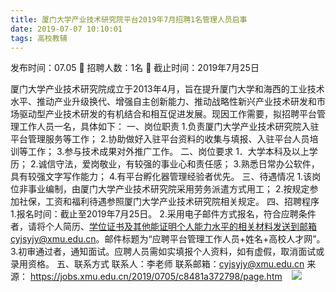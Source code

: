 ```yaml
---
title: 厦门大学产业技术研究院平台2019年7月招聘1名管理人员启事
date: 2019-07-07 10:10:01
tags: 高校教辅
---
```

发布时间：07.05   🌟   招聘人数：1名   🌈   截止时间：2019年7月25日
<!-- more -->
厦门大学产业技术研究院成立于2013年4月，旨在提升厦门大学和海西的工业技术水平、推动产业升级换代、增强自主创新能力、推动战略性新兴产业技术研发和市场驱动型产业技术研发的有机结合和相互促进发展。现因工作需要，拟招聘平台管理工作人员一名，具体如下：
一、岗位职责
1.负责厦门大学产业技术研究院入驻平台管理服务等工作；
2.协助做好入驻平台资料的收集与填报、入驻平台人员培训等工作；
3.参与技术成果对外推广工作。
二、岗位要求
1．大学本科及以上学历；
2.诚信守法，爱岗敬业，有较强的事业心和责任感；
3.熟悉日常办公软件，具有较强文字写作能力；
4.有平台孵化器管理经验者优先。
三、待遇情况
1.该岗位非事业编制，由厦门大学产业技术研究院采用劳务派遣方式用工；
2.按规定参加社保，工资和福利待遇参照厦门大学产业技术研究院相关规定。
四、招聘程序
1.报名时间：截止至2019年7月25日。
2.采用电子邮件方式报名，符合应聘条件者，请将个人简历、学位证书及其他能证明个人能力水平的相关材料发送到邮箱cyjsyjy@xmu.edu.cn。邮件标题为“应聘平台管理工作人员+姓名+高校人才网”。
3.初审通过者，通知面试。应聘人员需如实填报个人资料，如有虚假，取消面试或录用资格。
五、联系方式
联系人：李老师
联系邮箱：cyjsyjy@xmu.edu.cn
来源：
https://jobs.xmu.edu.cn/2019/0705/c8481a372798/page.htm
 
 ![](https://cdn.weiweiblog.cn/20181015134814.png)
